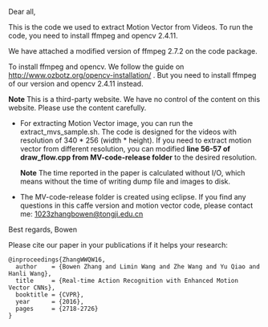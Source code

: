 Dear all,

This is the code we used to extract Motion Vector from Videos.
To run the code, you need to install ffmpeg and opencv 2.4.11.

We have attached a modified version of ffmpeg 2.7.2 on the code package.

To install ffmpeg and opencv. We follow the guide on http://www.ozbotz.org/opencv-installation/ . But you need to install ffmpeg of our version and opencv 2.4.11 instead.

**Note** This is a third-party website. We have no control of the content on this website. Please use the content carefully.

- For extracting Motion Vector image, you can run the extract_mvs_sample.sh. The code is designed for the videos with resolution of 340 * 256 (width * height). If you need to extract motion vector from different resolution, you can modified **line 56-57 of draw_flow.cpp from MV-code-release folder** to the desired resolution.


    **Note** The time reported in the paper is calculated without I/O, which means without the time of writing dump file and images to disk.

- The MV-code-release folder is created using eclipse.
If you find any questions in this caffe version and motion vector code, please contact me: 1023zhangbowen@tongji.edu.cn

Best regards,
Bowen


Please cite our paper in your publications if it helps your research:


    @inproceedings{ZhangWWQW16,
      author    = {Bowen Zhang and Limin Wang and Zhe Wang and Yu Qiao and Hanli Wang},
      title     = {Real-time Action Recognition with Enhanced Motion Vector CNNs},
      booktitle = {CVPR},
      year      = {2016},
      pages     = {2718-2726}
    }
